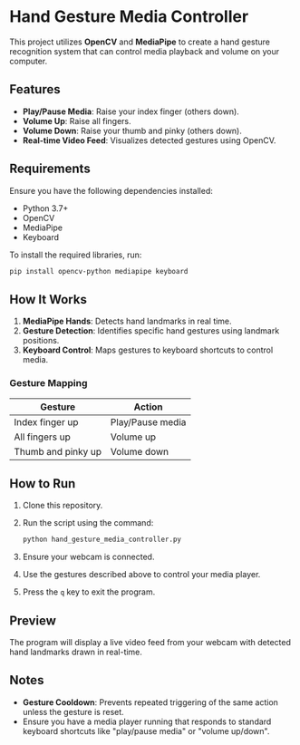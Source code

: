 
# Hand Gesture Media Controller

This project utilizes **OpenCV** and **MediaPipe** to create a hand gesture recognition system that can control media playback and volume on your computer.

## Features

- **Play/Pause Media**: Raise your index finger (others down).
- **Volume Up**: Raise all fingers.
- **Volume Down**: Raise your thumb and pinky (others down).
- **Real-time Video Feed**: Visualizes detected gestures using OpenCV.

## Requirements

Ensure you have the following dependencies installed:

- Python 3.7+
- OpenCV
- MediaPipe
- Keyboard

To install the required libraries, run:

```bash
pip install opencv-python mediapipe keyboard
```

## How It Works

1. **MediaPipe Hands**: Detects hand landmarks in real time.
2. **Gesture Detection**: Identifies specific hand gestures using landmark positions.
3. **Keyboard Control**: Maps gestures to keyboard shortcuts to control media.

### Gesture Mapping

| Gesture                    | Action                |
|----------------------------|-----------------------|
| Index finger up            | Play/Pause media      |
| All fingers up             | Volume up            |
| Thumb and pinky up         | Volume down          |

## How to Run

1. Clone this repository.
2. Run the script using the command:

   ```bash
   python hand_gesture_media_controller.py
   ```

3. Ensure your webcam is connected.
4. Use the gestures described above to control your media player.
5. Press the `q` key to exit the program.

## Preview

The program will display a live video feed from your webcam with detected hand landmarks drawn in real-time.

## Notes

- **Gesture Cooldown**: Prevents repeated triggering of the same action unless the gesture is reset.
- Ensure you have a media player running that responds to standard keyboard shortcuts like "play/pause media" or "volume up/down".
